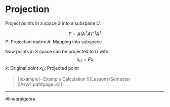 # Projection
Project points in a space $S$ into a subspace $U$.

$$
P = A(A^{T}A)^{-1}A^{T}
$$
$P$: Projection matrix
$A$: Mapping into subspace

Now points in $S$ space can be projected to $U$ with
$$
x_{U} = Px
$$
$x$: Original point
$x_U$: Projected point

>[!example]- Example Calculation
>![[Lessons/Semester 5/HW1.pdf#page=6]]


---
#linearalgebra